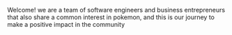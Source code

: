 Welcome! we are a team of software engineers and business entrepreneurs that also share a common interest in pokemon, and this is our journey to make a positive impact in the community
